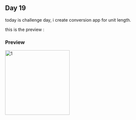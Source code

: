 ## Day 19

today is challenge day, i create conversion app for unit length. 

this is the preview :

### Preview

<img width="210" alt="1" src="https://github.com/ikhsansyahrizal/100-Days-of-SwiftUI/assets/72852911/ee1f82fe-8929-4585-bc3c-67dc9f53c062">

